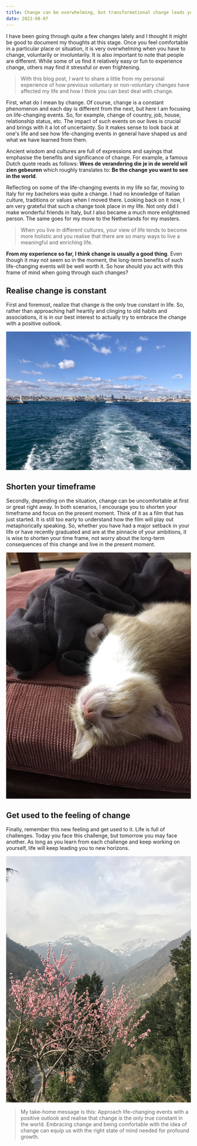 ```yaml
---
title: Change can be overwhelming, but transformational change leads you to profound growth
date: 2022-08-07
---
```

I have been going through quite a few changes lately and I thought it might be good to document my thoughts at this stage. Once you feel comfortable in a particular place or situation, it is very overwhelming when you have to change, voluntarily or involuntarily. It is also important to note that people are different. While some of us find it relatively easy or fun to experience change, others may find it stressful or even frightening. 

> With this blog post, I want to share a little from my personal experience of how previous voluntary or non-voluntary changes have affected my life and how I think you can best deal with change. 

First, what do I mean by change. Of course, change is a constant phenomenon and each day is different from the next, but here I am focusing on life-changing events. So, for example, change of country, job, house, relationship status, etc. The impact of such events on our lives is crucial and brings with it a lot of uncertainty. So it makes sense to look back at one's life and see how life-changing events in general have shaped us and what we have learned from them. 

Ancient wisdom and cultures are full of expressions and sayings that emphasise the benefits and significance of change. For example, a famous Dutch quote reads as follows: **Wees de verandering die je in de wereld wil zien gebeuren** which roughly translates to: **Be the change you want to see in the world**.

Reflecting on some of the life-changing events in my life so far, moving to Italy for my bachelors was quite a change. I had no knowledge of Italian culture, traditions or values when I moved there. Looking back on it now, I am very grateful that such a change took place in my life. Not only did I make wonderful friends in Italy, but I also became a much more enlightened person. The same goes for my move to the Netherlands for my masters. 

> When you live in different cultures, your view of life tends to become more holistic and you realise that there are so many ways to live a meaningful and enriching life.

**From my experience so far, I think change is usually a good thing**. Even though it may not seem so in the moment, the long-term benefits of such life-changing events will be well worth it. So how should you act with this frame of mind when going through such changes? 

## Realise change is constant

First and foremost, realize that change is the only true constant in life. So, rather than approaching half heartily and clinging to old habits and associations, it is in our best interest to actually try to embrace the change with a positive outlook. 

![pic](IMG-2278.jpg)

## Shorten your timeframe

Secondly, depending on the situation, change can be uncomfortable at first or great right away. In both scenarios, I encourage you to shorten your timeframe and focus on the present moment. Think of it as a film that has just started. It is still too early to understand how the film will play out metaphorically speaking. So, whether you have had a major setback in your life or have recently graduated and are at the pinnacle of your ambitions, it is wise to shorten your time frame, not worry about the long-term consequences of this change and live in the present moment.

![pic](fp3.JPG)

## Get used to the feeling of change 

Finally, remember this new feeling and get used to it. Life is full of challenges. Today you face this challenge, but tomorrow you may face another. As long as you learn from each challenge and keep working on yourself, life will keep leading you to new horizons. 

![pic](fp4.JPG)

> My take-home message is this: Approach life-changing events with a positive outlook and realise that change is the only true constant in the world. Embracing change and being comfortable with the idea of change can equip us with the right state of mind needed for profound growth.  